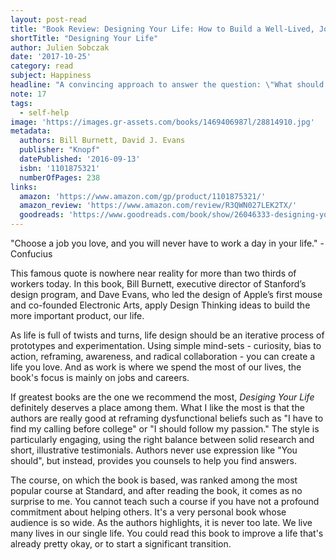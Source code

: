 ```yaml
---
layout: post-read
title: "Book Review: Designing Your Life: How to Build a Well-Lived, Joyful Life"
shortTitle: "Designing Your Life"
author: Julien Sobczak
date: '2017-10-25'
category: read
subject: Happiness
headline: "A convincing approach to answer the question: \"What should I do with my life?\""
note: 17
tags:
  - self-help
image: 'https://images.gr-assets.com/books/1469406987l/28814910.jpg'
metadata:
  authors: Bill Burnett, David J. Evans
  publisher: "Knopf"
  datePublished: '2016-09-13'
  isbn: '1101875321'
  numberOfPages: 238
links:
  amazon: 'https://www.amazon.com/gp/product/1101875321/'
  amazon_review: 'https://www.amazon.com/review/R3QWN027LEK2TX/'
  goodreads: 'https://www.goodreads.com/book/show/26046333-designing-your-life'
---
```



"Choose a job you love, and you will never have to work a day in your life." - Confucius

This famous quote is nowhere near reality for more than two thirds of workers today. In this book, Bill Burnett, executive director of Stanford’s design program, and Dave Evans, who led the design of Apple’s first mouse and co-founded Electronic Arts, apply Design Thinking ideas to build the more important product, our life.   

As life is full of twists and turns, life design should be an iterative process of prototypes and experimentation. Using simple mind-sets - curiosity, bias to action, reframing, awareness, and radical collaboration - you can create a life you love. And as work is where we spend the most of our lives, the book's focus is mainly on jobs and careers.

If greatest books are the one we recommend the most, *Desiging Your Life* definitely deserves a place among them. What I like the most is that the authors are really good at reframing dysfunctional beliefs such as "I have to find my calling before college" or "I should follow my passion." The style is particularly engaging, using the right balance between solid research and short, illustrative testimonials. Authors never use expression like "You should", but instead, provides you counsels to help you find answers.  

The course, on which the book is based, was ranked among the most popular course at Standard, and after reading the book, it comes as no surprise to me. You cannot teach such a course if you have not a profound commitment about helping others. It's a very personal book whose audience is so wide. As the authors highlights, it is never too late. We live many lives in our single life. You could read this book to improve a life that's already pretty okay, or to start a significant transition.   
